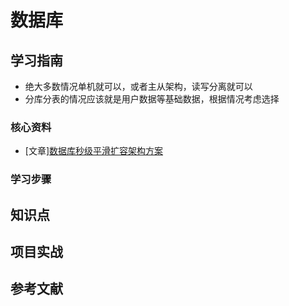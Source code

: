 # 数据库

## 学习指南

* 绝大多数情况单机就可以，或者主从架构，读写分离就可以
* 分库分表的情况应该就是用户数据等基础数据，根据情况考虑选择

### 核心资料

* [文章][数据库秒级平滑扩容架构方案](https://cloud.tencent.com/developer/article/1048650)

### 学习步骤

## 知识点

## 项目实战

## 参考文献
